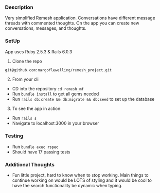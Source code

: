 ### Description
  Very simplified Remesh application. Conversations have different message threads with commented thoughts. On the app you can create new conversations, messages, and thoughts. 



### SetUp
App uses Ruby 2.5.3 & Rails 6.0.3

1. Clone the repo
```sh
git@github.com:margoflewelling/remesh_project.git
```
2. From your cli
  - CD into the repository ```cd remesh_mf```
  - Run ```bundle install``` to get all gems needed
  - Run ```rails db:create && db:migrate && db:seed``` to set up the database

3. To see the app in action
  - Run ```rails s```
  - Navigate to localhost:3000 in your browser

### Testing
 - Run ```bundle exec rspec```
 - Should have 17 passing tests

### Additional Thoughts
 - Fun little project, hard to know when to stop working. Main things to continue working on would be LOTS of styling and it would be cool to have the search functionality be dynamic when typing.
